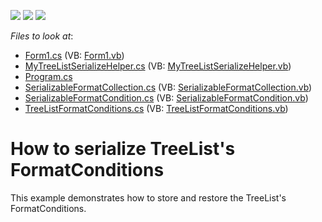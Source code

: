 <!-- default badges list -->
![](https://img.shields.io/endpoint?url=https://codecentral.devexpress.com/api/v1/VersionRange/128638147/14.2.2%2B)
[![](https://img.shields.io/badge/Open_in_DevExpress_Support_Center-FF7200?style=flat-square&logo=DevExpress&logoColor=white)](https://supportcenter.devexpress.com/ticket/details/E1984)
[![](https://img.shields.io/badge/📖_How_to_use_DevExpress_Examples-e9f6fc?style=flat-square)](https://docs.devexpress.com/GeneralInformation/403183)
<!-- default badges end -->
<!-- default file list -->
*Files to look at*:

* [Form1.cs](./CS/E1984/Form1.cs) (VB: [Form1.vb](./VB/E1984/Form1.vb))
* [MyTreeListSerializeHelper.cs](./CS/E1984/MyTreeListSerializeHelper.cs) (VB: [MyTreeListSerializeHelper.vb](./VB/E1984/MyTreeListSerializeHelper.vb))
* [Program.cs](./CS/E1984/Program.cs)
* [SerializableFormatCollection.cs](./CS/E1984/SerializableFormatCollection.cs) (VB: [SerializableFormatCollection.vb](./VB/E1984/SerializableFormatCollection.vb))
* [SerializableFormatCondition.cs](./CS/E1984/SerializableFormatCondition.cs) (VB: [SerializableFormatCondition.vb](./VB/E1984/SerializableFormatCondition.vb))
* [TreeListFormatConditions.cs](./CS/E1984/TreeListFormatConditions.cs) (VB: [TreeListFormatConditions.vb](./VB/E1984/TreeListFormatConditions.vb))
<!-- default file list end -->
# How to serialize TreeList's FormatConditions


<p>This example demonstrates how to store and restore the TreeList's FormatConditions.</p>

<br/>


